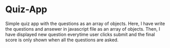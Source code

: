 # Quiz-App
Simple quiz app with the questions as an array of objects.
Here, I have write the questions and ansewer in javascript file as an array of objects.
Then, I have displayed new question everytime user clicks submit and the final score is only shown when all the questions are asked.
